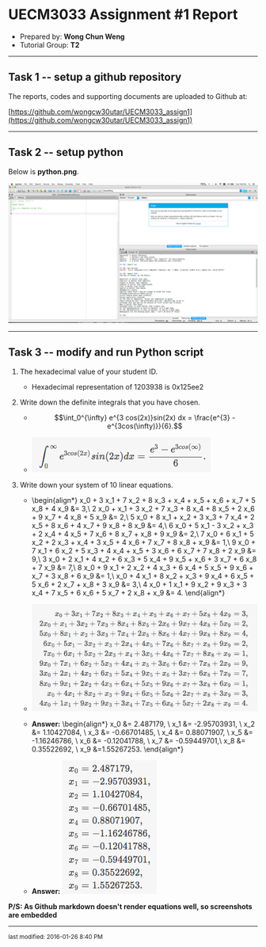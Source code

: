 UECM3033 Assignment #1 Report
========================================================

- Prepared by: **Wong Chun Weng**
- Tutorial Group: **T2**

--------------------------------------------------------

## Task 1 -- setup a github repository

The reports, codes and supporting documents are uploaded to Github at: 

[https://github.com/wongcw30utar/UECM3033_assign1](https://github.com/wongcw30utar/UECM3033_assign1)


---------------------------------------------------------

## Task 2 -- setup python

Below is **python.png**.

![python.png](python.png)


------------------------------------------------------------

## Task 3 -- modify and run Python script


1. The hexadecimal value of your student ID.
	- Hexadecimal representation of 1203938 is 0x125ee2

2. Write down the definite integrals that you have chosen.
	- $$\int_0^{\infty} e^{3 cos(2x)}sin(2x) dx = \frac{e^{3} - e^{3cos(\infty)}}{6}.$$
	
	- ![equation1.png](equation1.png)

3. Write down your system of 10 linear equations.
	- \begin{align*}
x_0 + 3 x_1 + 7 x_2 + 8 x_3 + x_4 + x_5 + x_6 + x_7 + 5 x_8 + 4 x_9  &= 3,\\
2 x_0 + x_1 + 3 x_2 + 7 x_3 + 8 x_4 + 8 x_5 + 2 x_6 + 9 x_7 + 4 x_8 + 5 x_9  &= 2,\\
5 x_0 + 8 x_1 +  x_2 + 3 x_3 + 7 x_4 + 2 x_5 + 8 x_6 + 4 x_7 + 9 x_8 + 8 x_9  &= 4,\\
6 x_0 + 5 x_1 - 3 x_2 + x_3 + 2 x_4 + 4 x_5 + 7 x_6 + 8 x_7 + x_8 + 9 x_9  &= 2,\\
7 x_0 + 6 x_1 + 5 x_2 + 2 x_3 + x_4 + 3 x_5 + 4 x_6 + 7 x_7 + 8 x_8 + x_9  &= 1,\\
9 x_0 + 7 x_1 + 6 x_2 + 5 x_3 + 4 x_4 + x_5 + 3 x_6 + 6 x_7 + 7 x_8 + 2 x_9  &= 9,\\
3 x_0 + 2 x_1 + 4 x_2 + 6 x_3 + 5 x_4 + 9 x_5 + x_6 + 3 x_7 + 6 x_8 + 7 x_9  &= 7,\\
8 x_0 + 9 x_1 + 2 x_2 + 4 x_3 + 6 x_4 + 5 x_5 + 9 x_6 + x_7 + 3 x_8 + 6 x_9  &= 1,\\
 x_0 + 4 x_1 + 8 x_2 + x_3 + 9 x_4 + 6 x_5 + 5 x_6 + 2 x_7 + x_8 + 3 x_9  &= 3,\\
4 x_0 + 1 x_1 + 9 x_2 + 9 x_3 + 3 x_4 + 7 x_5 + 6 x_6 + 5 x_7 + 2 x_8 + x_9 &= 4.
\end{align*}

	- ![equation2.png](equation2.png)
	
	- **Answer:** \begin{align*} x_0 &= 2.487179, \\
x_1 &= -2.95703931, \\
x_2 &= 1.10427084, \\
x_3 &= -0.66701485, \\
x_4 &= 0.88071907, \\
x_5 &= -1.16246786, \\
x_6 &= -0.12041788, \\
x_7 &= -0.59449701,\\
x_8 &= 0.35522692, \\
x_9 &=1.55267253. 
\end{align*}

	- **Answer:** ![answer.png](answer.png)

**P/S: As Github markdown doesn't render equations well, so screenshots are embedded**

-----------------------------------

<sup>last modified: 2016-01-26 8:40 PM</sup>
